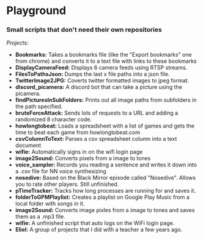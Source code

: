 # Playground
### Small scripts that don't need their own repositories

*Projects:*
- **Bookmarks:** Takes a bookmarks file (like the "Export bookmarks" one from chrome) and converts it to a text file with links to these bookmarks
- **DisplayCameraFeed:** Displays 6 camera feeds using RTSP streams. 
- **FilesToPathsJson:** Dumps the last x file paths into a json file.
- **TwitterImage2JPG:** Coverts twitter formatted images to jpeg format.
- **discord_picamera:** A discord bot that can take a picture using the picamera.
- **findPicturesInSubFolders:** Prints out all image paths from subfolders in the path specified.
- **bruteForceAttack:** Sends lots of requests to a URL and adding a randomized 8 character code.
- **howlongtobeat:** Loads a spreadsheet with a list of games and gets the time to beat each game from howlongtobeat.com
- **csvColumnToText:** Parses a csv spreadsheet column into a text document
- **wifie:** Automatically signs in on the wifi login page 
- **image2Sound:** Converts pixels from a image to tones
- **voice_sampler:** Records you reading a sentence and writes it down into a .csv file for NN voice synthesizing
- **nosedive:** Based on the Black Mirror episode called "Nosedive". Allows you to rate other players. Still unfinished.
- **pTimeTracker:** Tracks how long processes are running for and saves it.
- **folderToGPMPlaylist:** Creates a playlist on Google Play Music from a local folder with songs in it.
- **image2Sound:** Converts image pixles from a image to tones and saves them as a .mp3 file.
- **wifie:** A unfinished script that auto logs on the WiFi login page.
- **Eliel:** A group of projects that I did with a teacher a few years ago.
